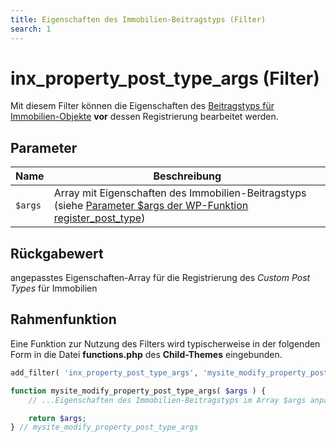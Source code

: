 ```yaml
---
title: Eigenschaften des Immobilien-Beitragstyps (Filter)
search: 1
---
```


# inx_property_post_type_args (Filter)

Mit diesem Filter können die Eigenschaften des [Beitragstyps für Immobilien-Objekte](../beitragsarten-taxonomien.html) **vor** dessen Registrierung bearbeitet werden.

## Parameter

| Name | Beschreibung |
| ---- | ------------ |
| `$args` | Array mit Eigenschaften des Immobilien-Beitragstyps (siehe [Parameter $args der WP-Funktion register_post_type](https://developer.wordpress.org/reference/functions/register_post_type/#parameters)) |

## Rückgabewert

angepasstes Eigenschaften-Array für die Registrierung des <i>Custom Post Types</i> für Immobilien

## Rahmenfunktion

Eine Funktion zur Nutzung des Filters wird typischerweise in der folgenden Form in die Datei **functions.php** des **Child-Themes** eingebunden.

```php
add_filter( 'inx_property_post_type_args', 'mysite_modify_property_post_type_args' );

function mysite_modify_property_post_type_args( $args ) {
	// ...Eigenschaften des Immobilien-Beitragstyps im Array $args anpassen...

	return $args;
} // mysite_modify_property_post_type_args
```

